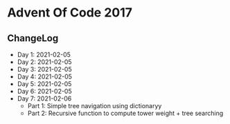 # Advent Of Code 2017

## ChangeLog

* Day 1: 2021-02-05
* Day 2: 2021-02-05
* Day 3: 2021-02-05
* Day 4: 2021-02-05
* Day 5: 2021-02-05
* Day 6: 2021-02-05
* Day 7: 2021-02-06
  * Part 1: Simple tree navigation using dictionaryy
  * Part 2: Recursive function to compute tower weight + tree searching
